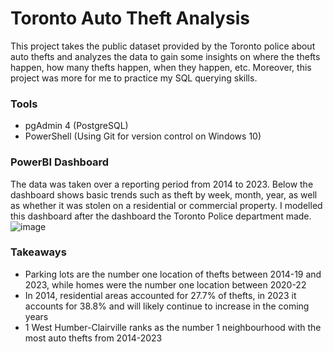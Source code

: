 # Toronto Auto Theft Analysis
This project takes the public dataset provided by the Toronto police about auto thefts and analyzes the data to gain some insights on where the thefts happen, how many thefts happen, when they happen, etc. Moreover, this project was more for me to practice my SQL querying skills.

### Tools
- pgAdmin 4 (PostgreSQL)
- PowerShell (Using Git for version control on Windows 10)

### PowerBI Dashboard
The data was taken over a reporting period from 2014 to 2023. Below the dashboard shows basic trends such as theft by week, month, year, as well as whether it was stolen on a residential or commercial property. I modelled this dashboard after the dashboard the Toronto Police department made.
![image](https://github.com/CarlosCapili/Toronto_AutoTheft-Analysis/assets/59804756/234673f9-07df-4a3d-9f62-cc8efb56af26)

### Takeaways
- Parking lots are the number one location of thefts between 2014-19 and 2023, while homes were the number one location between 2020-22
- In 2014, residential areas accounted for 27.7% of thefts, in 2023 it accounts for 38.8% and will likely continue to increase in the coming years
- 1 West Humber-Clairville ranks as the number 1 neighbourhood with the most auto thefts from 2014-2023
